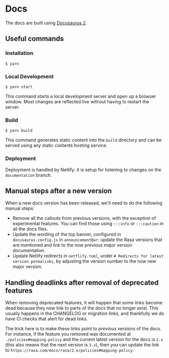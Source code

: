 # Docs

The docs are built using [Docusaurus 2](https://v2.docusaurus.io/).

## Useful commands

### Installation

```
$ yarn
```

### Local Development

```
$ yarn start
```

This command starts a local development server and open up a browser window. Most changes are reflected live without having to restart the server.

### Build

```
$ yarn build
```

This command generates static content into the `build` directory and can be served using any static contents hosting service.

### Deployment

Deployment is handled by Netlify: it is setup for listening to changes on the `documentation` branch.


## Manual steps after a new version

When a new docs version has been released, we'll need to do the following manual steps:
- Remove all the callouts from previous versions, with the exception of experimental features. You can find
  those using `:::info` or `:::caution` in all the docs files.
- Update the wording of the top banner, configured in `docusaurus.config.js` in `announcementBar`: update the Rasa versions
  that are mentioned and link to the now previous major version documentation.
- Update Netlify redirects in `netflify.toml`, under `# Redirects for latest version permalinks`, by adjusting the
  version number to the now new major version.


## Handling deadlinks after removal of deprecated features

When removing deprecated features, it will happen that some links become dead because they now link to
parts of the docs that no longer exist. This usually happens in the CHANGELOG or migration links,
and thankfully we do have CI checks that alert for dead links.

The trick here is to make these links point to _previous_ versions of the docs. For instance, if the feature
you removed was documented at `./policies#mapping-policy` and the current latest version for the docs is `2.x`
(this also means that the next version is `3.x`), then you can update the link to `https://rasa.com/docs/rasa/2.x/policies#mapping-policy`.
